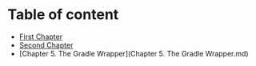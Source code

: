 # Table of content

* [First Chapter](chapter1.md)
* [Second Chapter](S.md)
* [Chapter 5. The Gradle Wrapper](Chapter 5. The Gradle Wrapper.md)